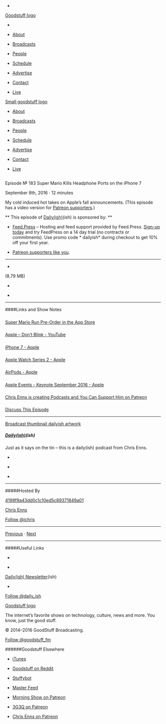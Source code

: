 

-
[Goodstuff logo](http://www.goodstuff.fm/)[](/assets/goodstuff_logo-17c1fe6f378352de5d7345f76152130b.svg)

-


-  [About](/about)

-  [Broadcasts](/broadcasts)

-  [People](/people)

-  [Schedule](/schedule)

-  [Advertise](/advertise)

-  [Contact](/contact)

-  [Live](/live)


[Small goodstuff logo](http://www.goodstuff.fm/)[](/assets/small_goodstuff_logo-bf032e72b9ec41494f4d90905f1ad619.svg)


-  [About](/about)

-  [Broadcasts](/broadcasts)

-  [People](/people)

-  [Schedule](/schedule)

-  [Advertise](/advertise)

-  [Contact](/contact)

-  [Live](/live)


##
Episode № 183
Super Mario Kills Headphone Ports on the iPhone 7


September 8th, 2016
&middot;
12
minutes


My cold induced hot takes on Apple&rsquo;s fall announcements. (This episode has a video version for  [Patreon supporters](http://www.patreon.com/ichris).)


**
This episode of
[Daily(ish)](/dailyish)(ish)
is sponsored by:
**


-  [Feed.Press](http://feed.press/dailyish) – Hosting and feed support provided by Feed.Press.  [Sign-up today](http://feed.press/dailyish) and try FeedPress on a 14 day trial (no contracts or commitments). Use promo code * dailyish* during checkout to get 10% off your first year.

-  [Patreon supporters like you](http://www.patreon.com/ichris).


------------------------------


-
[](http://podcasts-1.feedpress.co/10587/dailyish-183.mp3)(8.79 MB)

-
[](http://twitter.com/intent/tweet?text=Daily(ish)%20%E2%84%96%20183%20on%20@goodstuff_fm%20-%20http://goodstuff.fm/dailyish/183)

-
[](http://www.facebook.com/sharer/sharer.php?u=http://goodstuff.fm/dailyish/183)


------------------------------


####Links and Show Notes

#####
[Super Mario Run Pre-Order in the App Store](https://itunes.apple.com/ca/app/super-mario-run/id1145275343?mt=8&at=10l4Ki)


#####
[Apple – Don’t Blink - YouTube](https://www.youtube.com/watch?v=GeoUELDgyM4&app=desktop)


#####
[iPhone 7 - Apple](http://www.apple.com/iphone-7/)


#####
[Apple Watch Series 2 - Apple](http://www.apple.com/apple-watch-series-2/)


#####
[AirPods - Apple](http://www.apple.com/airpods/)


#####
[Apple Events - Keynote September 2016 - Apple](http://www.apple.com/apple-events/september-2016/)


#####
[Chris Enns is creating Podcasts and You Can Support Him on Patreon](https://www.patreon.com/ichris)


#####
[Discuss This Episode](https://www.reddit.com/r/Goodstuff_fm/comments/51tjkn/dailyish_183_super_mario_kills_headphone_ports/)


------------------------------


[Broadcast thumbnail dailyish artwork](/dailyish)[](https://goodstuffs3.s3.amazonaws.com/uploads/broadcast/image/22/broadcast_thumbnail_dailyish_artwork.png)

##### [Daily(ish)](/dailyish)(ish)


Just as it says on the tin – this is a daily(ish) podcast from Chris Enns.

-
[](https://itunes.apple.com/ca/podcast/pdcst/id815675012)

-
[](http://feeds.goodstuff.fm/dailyish)

-
[](mailto:chris@goodstuff.fm?cc=sponsorship%40goodstuff.fm&subject=%5BGoodStuff%20FM%5D%20Sponsorship%20Inquiry%20for%20Daily%28ish%29)


------------------------------


#####Hosted By


[4198f9a43dd0c1c10ed5c89371849a01](/people/chris-enns)[](http://gravatar.com/avatar/4198f9a43dd0c1c10ed5c89371849a01.png?s=300&r=pg)

[Chris Enns](/people/chris-enns)


[Follow @ichris](https://twitter.com/ichris)


------------------------------


[Previous](/dailyish/182)
&middot;
[Next](/dailyish/184)


------------------------------


#####Useful Links

-
[](mailto:chris@goodstuff.fm?subject=%5BGoodstuff%20FM%5D%20Feedback%20for%20Daily%28ish%29)

-
[Daily(ish) Newsletter](http://www.goodstuff.fm/dailyish/newsletter)(ish)


-
[Follow @daily_ish](https://twitter.com/daily_ish)


[Goodstuff logo](http://www.goodstuff.fm/)[](/assets/goodstuff_logo-17c1fe6f378352de5d7345f76152130b.svg)


The internet’s favorite shows on technology, culture, news and more. You know, just the good stuff.


&copy; 2014&ndash;2016 GoodStuff Broadcasting.

[Follow @goodstuff_fm](https://twitter.com/goodstufffm)


######Goodstuff Elsewhere

-  [iTunes](https://itunes.apple.com/us/artist/goodstuff-fm/id843385597?mt=2)

-  [Goodstuff on Reddit](https://www.reddit.com/r/Goodstuff_fm/)

-  [Stuffybot](http://stuffybot.goodstuff.fm)

-  [Master Feed](/master/feed)

-  [Morning Show on Patreon](https://www.patreon.com/morningshow)

-  [3G3Q on Patreon](https://www.patreon.com/3g3q)

-  [Chris Enns on Patreon](https://www.patreon.com/ichris)
